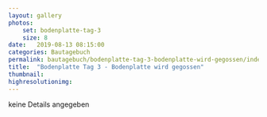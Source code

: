 ```yaml
---
layout: gallery
photos:
    set: bodenplatte-tag-3
    size: 8
date:   2019-08-13 08:15:00
categories: Bautagebuch
permalink: bautagebuch/bodenplatte-tag-3-bodenplatte-wird-gegossen/index.html
title:  "Bodenplatte Tag 3 - Bodenplatte wird gegossen"
thumbnail: 
highresolutionimg: 
---
```

keine Details angegeben
